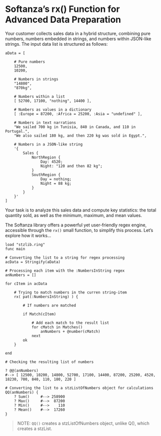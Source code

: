 # Softanza’s rx() Function for Advanced Data Preparation

Your customer collects sales data in a hybrid structure, combining pure numbers, numbers embedded in strings, and numbers within JSON-like strings. The input data list is structured as follows:

```ring
aData = [

    # Pure numbers
    12500,
    10200,

    # Numbers in strings
    "14800",
    "870kg",

    # Numbers within a list
    [ 52700, 17100, "nothing", 14400 ],

    # Numbers as values in a dictionary
    [ :Europe = 87200, :Africa = 25200, :Asia = "undefined" ],

    # Numbers in text narrations
    "We sailed 700 kg in Tunisia, 840 in Canada, and 110 in Portugal.",
    "We also sailed 180 kg, and then 220 kg was sold in Egypt.",

    # Numbers in a JSON-like string
    '{
        Sales {
            NorthRegion {
                Day: 4520;
                Night: "120 and then 82 kg";
            }
            SouthRegion {
                Day = nothing;
                Night = 88 kg;
            }
        }
    }'
]
```

Your task is to analyze this sales data and compute key statistics: the total quantity sold, as well as the minimum, maximum, and mean values.

The Softanza library offers a powerful yet user-friendly regex engine, accessible through the `rx()` small function, to simplify this process. Let’s explore how it works…

```ring
load "stzlib.ring"
func main

# Converting the list to a string for regex processing
acData = Stringify(aData)

# Processing each item with the :NumbersInString regex
anNumbers = []

for cItem in acData

    # Trying to match numbers in the curren string-item
    rx( pat(:NumbersInString) ) {

        # If numbers are matched
        
        if Match(cItem)

            # Add each match to the result list
            for cMatch in Matches()
                anNumbers + @number(cMatch)
            next
        ok
    }

end

# Checking the resulting list of numbers

? @@(anNumbers)
#--> [ 12500, 10200, 14800, 52700, 17100, 14400, 87200, 25200, 4520, 18230, 700, 840, 110, 180, 220 ]

# Converting the list to a stzListOfNumbers object for calculations
QQ(anNumbers) {
    ? Sum()     #--> 258900
    ? Max()     #-->  87200
    ? Min()     #-->    110
    ? Mean()    #-->  17260
}
```
> NOTE:  `QQ()` creates a stzListOfNumbers object, unlike Q(), which creates a stzList.